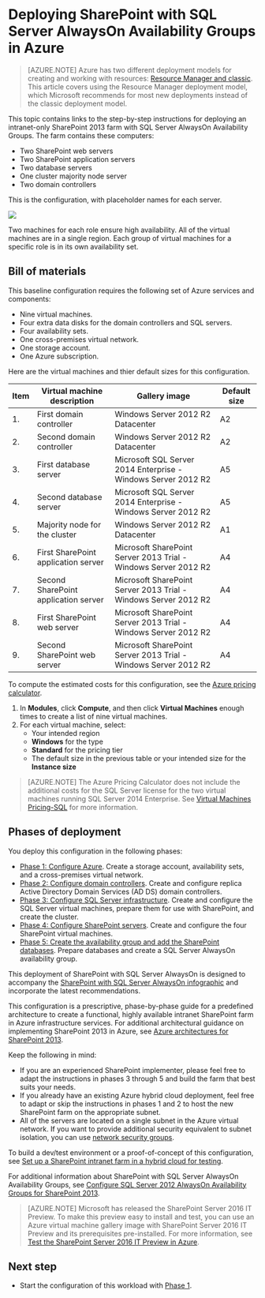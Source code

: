 <!-- rename to virtual-machines-windows-sp-intranet-overview -->

<properties
	pageTitle="Deploy a SharePoint Server 2013 farm | Azure"
	description="Deploy a high-availability SharePoint Server 2013 farm using SQL Server AlwaysOn Availability Groups in Azure in five phases."
	documentationCenter=""
	services="virtual-machines"
	authors="JoeDavies-MSFT"
	manager="timlt"
	editor=""
	tags="azure-resource-manager"/>

<tags
	ms.service="virtual-machines"
	ms.date="12/17/2015"
	wacn.date=""/>

# Deploying SharePoint with SQL Server AlwaysOn Availability Groups in Azure

> [AZURE.NOTE] Azure has two different deployment models for creating and working with resources:  [Resource Manager and classic](/documentation/articles/resource-manager-deployment-model).  This article covers using the Resource Manager deployment model, which Microsoft recommends for most new deployments instead of the classic deployment model.

This topic contains links to the step-by-step instructions for deploying an intranet-only SharePoint 2013 farm with SQL Server AlwaysOn Availability Groups. The farm contains these computers:

- Two SharePoint web servers
- Two SharePoint application servers
- Two database servers
- One cluster majority node server
- Two domain controllers

This is the configuration, with placeholder names for each server.

![](./media/virtual-machines-workload-intranet-sharepoint-overview/workload-spsqlao_05.png)

Two machines for each role ensure high availability. All of the virtual machines are in a single region. Each group of virtual machines for a specific role is in its own availability set.

## Bill of materials

This baseline configuration requires the following set of Azure services and components:

- Nine virtual machines.
- Four extra data disks for the domain controllers and SQL servers.
- Four availability sets.
- One cross-premises virtual network.
- One storage account.
- One Azure subscription.

Here are the virtual machines and thier default sizes for this configuration.

Item | Virtual machine description | Gallery image | Default size
--- | --- | --- | ---
1. | First domain controller | Windows Server 2012 R2 Datacenter | A2
2. | Second domain controller | Windows Server 2012 R2 Datacenter | A2
3. | First database server | Microsoft SQL Server 2014 Enterprise - Windows Server 2012 R2 | A5
4. | Second database server | Microsoft SQL Server 2014 Enterprise - Windows Server 2012 R2 | A5
5. | Majority node for the cluster | Windows Server 2012 R2 Datacenter | A1
6. | First SharePoint application server | Microsoft SharePoint Server 2013 Trial - Windows Server 2012 R2 | A4
7. | Second SharePoint application server | Microsoft SharePoint Server 2013 Trial - Windows Server 2012 R2 | A4
8. | First SharePoint web server | Microsoft SharePoint Server 2013 Trial - Windows Server 2012 R2 | A4
9. | Second SharePoint web server | Microsoft SharePoint Server 2013 Trial - Windows Server 2012 R2 | A4

To compute the estimated costs for this configuration, see the [Azure pricing calculator](https://azure.microsoft.com/pricing/calculator/). 

1. In **Modules**, click **Compute**, and then click **Virtual Machines** enough times to create a list of nine virtual machines.
2. For each virtual machine, select:
	- Your intended region
	- **Windows** for the type
	- **Standard** for the pricing tier
	- The default size in the previous table or your intended size for the **Instance size**

> [AZURE.NOTE] The Azure Pricing Calculator does not include the additional costs for the SQL Server license for the two virtual machines running SQL Server 2014 Enterprise. See [Virtual Machines Pricing-SQL](/home/features/virtual-machines/#price) for more information.

## Phases of deployment

You deploy this configuration in the following phases:

- [Phase 1: Configure Azure](/documentation/articles/virtual-machines-workload-intranet-sharepoint-phase1). Create a storage account, availability sets, and a cross-premises virtual network.
- [Phase 2: Configure domain controllers](/documentation/articles/virtual-machines-workload-intranet-sharepoint-phase2). Create and configure replica Active Directory Domain Services (AD DS) domain controllers.
- [Phase 3: Configure SQL Server infrastructure](/documentation/articles/virtual-machines-workload-intranet-sharepoint-phase3). Create and configure the SQL Server virtual machines, prepare them for use with SharePoint, and create the cluster.
- [Phase 4: Configure SharePoint servers](/documentation/articles/virtual-machines-workload-intranet-sharepoint-phase4). Create and configure the four SharePoint virtual machines.
- [Phase 5: Create the availability group and add the SharePoint databases](/documentation/articles/virtual-machines-workload-intranet-sharepoint-phase5). Prepare databases and create a SQL Server AlwaysOn availability group.

This deployment of SharePoint with SQL Server AlwaysOn is designed to accompany the [SharePoint with SQL Server AlwaysOn infographic](https://azure.microsoft.com/zh-cn/documentation/infographics/sharepoint-sqlserver-alwayson/) and incorporate the latest recommendations.

This configuration is a prescriptive, phase-by-phase guide for a predefined architecture to create a functional, highly available intranet SharePoint farm in Azure infrastructure services. For additional architectural guidance on implementing SharePoint 2013 in Azure, see [Azure architectures for SharePoint 2013](https://technet.microsoft.com/zh-cn/library/dn635309.aspx).

Keep the following in mind:

- If you are an experienced SharePoint implementer, please feel free to adapt the instructions in phases 3 through 5 and build the farm that best suits your needs.
- If you already have an existing Azure hybrid cloud deployment, feel free to adapt or skip the instructions in phases 1 and 2 to host the new SharePoint farm on the appropriate subnet.
- All of the servers are located on a single subnet in the Azure virtual network. If you want to provide additional security equivalent to subnet isolation, you can use [network security groups](/documentation/articles/virtual-networks-nsg).

To build a dev/test environment or a proof-of-concept of this configuration, see [Set up a SharePoint intranet farm in a hybrid cloud for testing](/documentation/articles/virtual-networks-setup-sharepoint-hybrid-cloud-testing).

For additional information about SharePoint with SQL Server AlwaysOn Availability Groups, see [Configure SQL Server 2012 AlwaysOn Availability Groups for SharePoint 2013](https://technet.microsoft.com/zh-cn/library/jj715261.aspx).

> [AZURE.NOTE] Microsoft has released the SharePoint Server 2016 IT Preview. To make this preview easy to install and test, you can use an Azure virtual machine gallery image with SharePoint Server 2016 IT Preview and its prerequisites pre-installed. For more information, see [Test the SharePoint Server 2016 IT Preview in Azure](https://azure.microsoft.com/blog/test-sharepoint-server-2016-it-preview-4/).

## Next step

- Start the configuration of this workload with [Phase 1](/documentation/articles/virtual-machines-workload-intranet-sharepoint-phase1).

